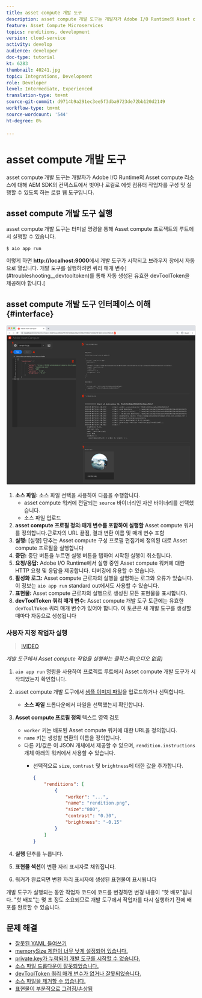 ```yaml
---
title: asset compute 개발 도구
description: asset compute 개발 도구는 개발자가 Adobe I/O Runtime의 Asset compute 리소스에 대해 AEM SDK의 컨텍스트에서 벗어나 로컬로 에셋 컴퓨터 작업자를 구성 및 실행할 수 있도록 하는 로컬 웹 도구입니다.
feature: Asset Compute Microservices
topics: renditions, development
version: cloud-service
activity: develop
audience: developer
doc-type: tutorial
kt: 6283
thumbnail: 40241.jpg
topic: Integrations, Development
role: Developer
level: Intermediate, Experienced
translation-type: tm+mt
source-git-commit: d9714b9a291ec3ee5f3dba9723de72bb120d2149
workflow-type: tm+mt
source-wordcount: '544'
ht-degree: 0%

---
```



# asset compute 개발 도구

asset compute 개발 도구는 개발자가 Adobe I/O Runtime의 Asset compute 리소스에 대해 AEM SDK의 컨텍스트에서 벗어나 로컬로 에셋 컴퓨터 작업자를 구성 및 실행할 수 있도록 하는 로컬 웹 도구입니다.

## asset compute 개발 도구 실행

asset compute 개발 도구는 터미널 명령을 통해 Asset compute 프로젝트의 루트에서 실행할 수 있습니다.

```
$ aio app run
```

이렇게 하면 __http://localhost:9000__&#x200B;에서 개발 도구가 시작되고 브라우저 창에서 자동으로 열립니다. 개발 도구를 실행하려면 쿼리 매개 변수](#troubleshooting__devtooltoken)를 통해 자동 생성된 유효한 devToolToken을 제공해야 합니다.[

## asset compute 개발 도구 인터페이스 이해{#interface}

![asset compute 개발 도구](./assets/development-tool/asset-compute-dev-tool.png)

1. __소스 파일:__ 소스 파일 선택을 사용하여 다음을 수행합니다.
   + asset compute 워커에 전달되는 `source` 바이너리인 자산 바이너리를 선택했습니다.
   + 소스 파일 업로드
1. __asset compute 프로필 정의:매개 변수를 포함하여 실행할__ Asset compute 워커를 정의합니다.근로자의 URL 끝점, 결과 변환 이름 및 매개 변수 포함
1. __실행:__ [실행] 단추는 Asset compute 구성 프로필 편집기에 정의된 대로 Asset compute 프로필을 실행합니다
1. __중단:__ 중단 버튼을 누르면 실행 버튼을 탭하여 시작된 실행이 취소됩니다.
1. __요청/응답:__ Adobe I/O Runtime에서 실행 중인 Asset compute 워커에 대한 HTTP 요청 및 응답을 제공합니다. 디버깅에 유용할 수 있습니다.
1. __활성화 로그:__ Asset compute 근로자의 실행을 설명하는 로그와 오류가 있습니다. 이 정보는 `aio app run` standard out에서도 사용할 수 있습니다.
1. __표현물:__ Asset compute 근로자의 실행으로 생성된 모든 표현물을 표시합니다.
1. __devToolToken 쿼리 매개 변수:__ Asset compute 개발 도구 토큰에는 유효한  `devToolToken` 쿼리 매개 변수가 있어야 합니다. 이 토큰은 새 개발 도구를 생성할 때마다 자동으로 생성됩니다

### 사용자 지정 작업자 실행

>[!VIDEO](https://video.tv.adobe.com/v/40241?quality=12&learn=on)

_개발 도구에서 Asset compute 작업을 실행하는 클릭스루(오디오 없음)_

1. `aio app run` 명령을 사용하여 프로젝트 루트에서 Asset compute 개발 도구가 시작되었는지 확인합니다.
1. asset compute 개발 도구에서 [샘플 이미지 파일](../assets/samples/sample-file.jpg)을 업로드하거나 선택합니다.
   + __소스 파일__ 드롭다운에서 파일을 선택했는지 확인합니다.
1. __Asset compute 프로필 정의__ 텍스트 영역 검토
   + `worker` 키는 배포된 Asset compute 워커에 대한 URL을 정의합니다.
   + `name` 키는 생성할 변환의 이름을 정의합니다.
   + 다른 키/값은 이 JSON 개체에서 제공할 수 있으며, `rendition.instructions` 개체 아래의 워커에서 사용할 수 있습니다.
      + 선택적으로 `size`, `contrast` 및 `brightness`에 대한 값을 추가합니다.

         ```json
         {
             "renditions": [
                 {
                     "worker": "...",
                     "name": "rendition.png",
                     "size":"800",
                     "contrast": "0.30",
                     "brightness": "-0.15"
                 }
             ]
         }
         ```

1. __실행__ 단추를 누릅니다.
1. __표현물 섹션__&#x200B;이 변환 자리 표시자로 채워집니다.
1. 워커가 완료되면 변환 자리 표시자에 생성된 표현물이 표시됩니다

개발 도구가 실행되는 동안 작업자 코드에 코드를 변경하면 변경 내용이 &quot;핫 배포&quot;됩니다. &quot;핫 배포&quot;는 몇 초 정도 소요되므로 개발 도구에서 작업자를 다시 실행하기 전에 배포를 완료할 수 있습니다.

## 문제 해결

+ [잘못된 YAML 들여쓰기](../troubleshooting.md#incorrect-yaml-indentation)
+ [memorySize 제한이 너무 낮게 설정되어 있습니다.](../troubleshooting.md#memorysize-limit-is-set-too-low)
+ [private.key가 누락되어 개발 도구를 시작할 수 없습니다.](../troubleshooting.md#missing-private-key)
+ [소스 파일 드롭다운이 잘못되었습니다.](../troubleshooting.md#source-files-dropdown-incorrect)
+ [devToolToken 쿼리 매개 변수가 없거나 잘못되었습니다.](../troubleshooting.md#missing-or-invalid-devtooltoken-query-parameter)
+ [소스 파일을 제거할 수 없습니다.](../troubleshooting.md#unable-to-remove-source-files)
+ [표현물이 부분적으로 그려짐/손상됨](../troubleshooting.md#rendition-returned-partially-drawn-or-corrupt)

